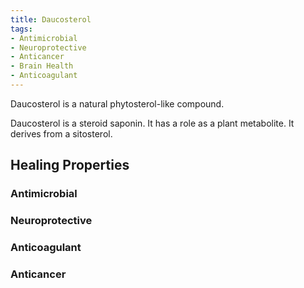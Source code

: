 ```yaml
---
title: Daucosterol
tags:
- Antimicrobial
- Neuroprotective
- Anticancer
- Brain Health
- Anticoagulant
---
```

Daucosterol is a natural phytosterol-like compound.

Daucosterol is a steroid saponin. It has a role as a plant metabolite. It derives from a sitosterol.

## Healing Properties

### Antimicrobial

### Neuroprotective

### Anticoagulant

### Anticancer